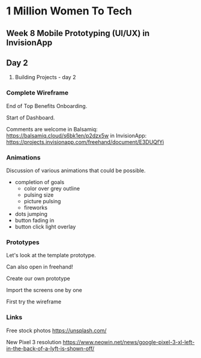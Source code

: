 # 1 Million Women To Tech 

## Week 8 Mobile Prototyping (UI/UX) in InvisionApp

## Day 2

1. Building Projects - day 2

### Complete Wireframe

End of Top Benefits Onboarding.

Start of Dashboard.

Comments are welcome 
in Balsamiq: https://balsamiq.cloud/s6bk1en/p2dzx5w
in InvisionApp: https://projects.invisionapp.com/freehand/document/E3DUQfYi

### Animations

Discussion of various animations that could be possible.
- completion of goals
  - color over grey outline
  - pulsing size
  - picture pulsing
  - fireworks
- dots jumping
- button fading in
- button click light overlay

### Prototypes

Let's look at the template prototype.

Can also open in freehand!

Create our own prototype

Import the screens one by one

First try the wireframe

### Links

Free stock photos
https://unsplash.com/

New Pixel 3 resolution
https://www.neowin.net/news/google-pixel-3-xl-left-in-the-back-of-a-lyft-is-shown-off/